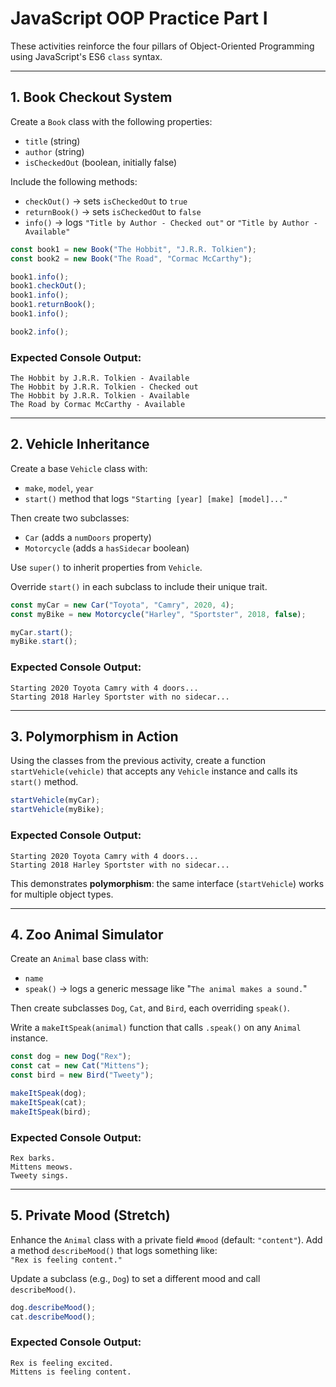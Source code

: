 
# JavaScript OOP Practice Part I

These activities reinforce the four pillars of Object-Oriented Programming using JavaScript's ES6 `class` syntax.

---

## 1. Book Checkout System

Create a `Book` class with the following properties:
- `title` (string)
- `author` (string)
- `isCheckedOut` (boolean, initially false)

Include the following methods:
- `checkOut()` → sets `isCheckedOut` to `true`
- `returnBook()` → sets `isCheckedOut` to `false`
- `info()` → logs `"Title by Author - Checked out"` or `"Title by Author - Available"`

```js
const book1 = new Book("The Hobbit", "J.R.R. Tolkien");
const book2 = new Book("The Road", "Cormac McCarthy");

book1.info();       
book1.checkOut();   
book1.info();       
book1.returnBook(); 
book1.info();       

book2.info();
```

### Expected Console Output:
```
The Hobbit by J.R.R. Tolkien - Available
The Hobbit by J.R.R. Tolkien - Checked out
The Hobbit by J.R.R. Tolkien - Available
The Road by Cormac McCarthy - Available
```

---

## 2. Vehicle Inheritance

Create a base `Vehicle` class with:
- `make`, `model`, `year`
- `start()` method that logs `"Starting [year] [make] [model]..."`

Then create two subclasses:
- `Car` (adds a `numDoors` property)
- `Motorcycle` (adds a `hasSidecar` boolean)

Use `super()` to inherit properties from `Vehicle`.

Override `start()` in each subclass to include their unique trait.

```js
const myCar = new Car("Toyota", "Camry", 2020, 4);
const myBike = new Motorcycle("Harley", "Sportster", 2018, false);

myCar.start();
myBike.start();
```

### Expected Console Output:
```
Starting 2020 Toyota Camry with 4 doors...
Starting 2018 Harley Sportster with no sidecar...
```

---

## 3. Polymorphism in Action

Using the classes from the previous activity, create a function `startVehicle(vehicle)` that accepts any `Vehicle` instance and calls its `start()` method.

```js
startVehicle(myCar);
startVehicle(myBike);
```

### Expected Console Output:
```
Starting 2020 Toyota Camry with 4 doors...
Starting 2018 Harley Sportster with no sidecar...
```

This demonstrates **polymorphism**: the same interface (`startVehicle`) works for multiple object types.

---

## 4. Zoo Animal Simulator

Create an `Animal` base class with:
- `name`
- `speak()` → logs a generic message like "`The animal makes a sound.`"

Then create subclasses `Dog`, `Cat`, and `Bird`, each overriding `speak()`.

Write a `makeItSpeak(animal)` function that calls `.speak()` on any `Animal` instance.

```js
const dog = new Dog("Rex");
const cat = new Cat("Mittens");
const bird = new Bird("Tweety");

makeItSpeak(dog);
makeItSpeak(cat);
makeItSpeak(bird);
```

### Expected Console Output:
```
Rex barks.
Mittens meows.
Tweety sings.
```

---

## 5. Private Mood (Stretch)

Enhance the `Animal` class with a private field `#mood` (default: `"content"`). Add a method `describeMood()` that logs something like:  
`"Rex is feeling content."`

Update a subclass (e.g., `Dog`) to set a different mood and call `describeMood()`.

```js
dog.describeMood();
cat.describeMood();
```

### Expected Console Output:
```
Rex is feeling excited.
Mittens is feeling content.
```
